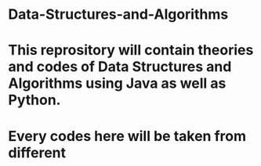 # Data-Structures-and-Algorithms
# This reprository will contain theories and codes of Data Structures and Algorithms using Java as well as Python.
# Every codes here will be taken from different 
